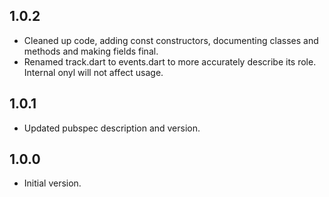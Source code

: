 ## 1.0.2

- Cleaned up code, adding const constructors, documenting classes and methods and making fields final.
- Renamed track.dart to events.dart to more accurately describe its role. Internal onyl will not affect usage.

## 1.0.1

- Updated pubspec description and version.

## 1.0.0

- Initial version.
